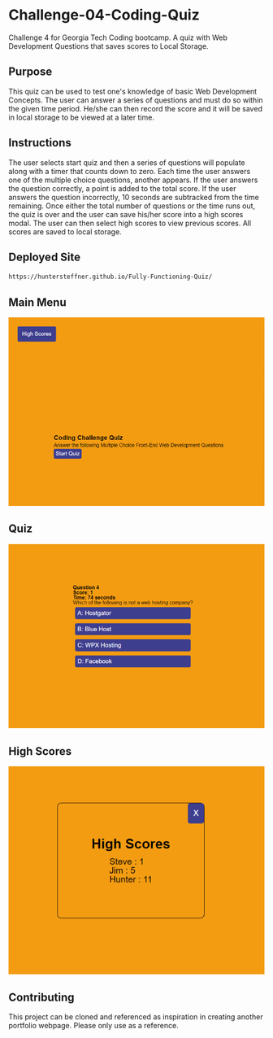 # Challenge-04-Coding-Quiz

Challenge 4 for Georgia Tech Coding bootcamp. A quiz with Web Development Questions that saves scores to Local Storage.

## Purpose

This quiz can be used to test one's knowledge of basic Web Development Concepts. The user can answer a series of questions and must do so within the given time period. He/she can then record the score and it will be saved in local storage to be viewed at a later time.

## Instructions

The user selects start quiz and then a series of questions will populate along with a timer that counts down to zero. Each time the user answers one of the multiple choice questions, another appears. If the user answers the question correctly, a point is added to the total score. If the user answers the question incorrectly, 10 seconds are subtracked from the time remaining. Once either the total number of questions or the time runs out, the quiz is over and the user can save his/her score into a high scores modal. The user can then select high scores to view previous scores. All scores are saved to local storage.

## Deployed Site

```bash
https://huntersteffner.github.io/Fully-Functioning-Quiz/

```

## Main Menu

![](./Assets/Quiz_A.png)

## Quiz

![](./Assets/Quiz_B.png)

## High Scores

![](./Assets/Quiz_C.png)

## Contributing

This project can be cloned and referenced as inspiration in creating another portfolio webpage. Please only use as a reference.
